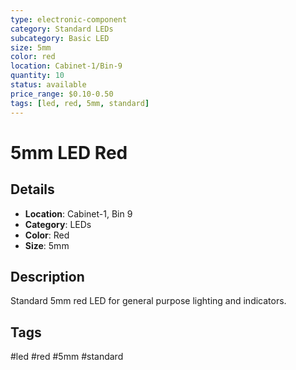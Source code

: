 ```yaml
---
type: electronic-component
category: Standard LEDs
subcategory: Basic LED
size: 5mm
color: red
location: Cabinet-1/Bin-9
quantity: 10
status: available
price_range: $0.10-0.50
tags: [led, red, 5mm, standard]
---
```


# 5mm LED Red

## Details

- **Location**: Cabinet-1, Bin 9
- **Category**: LEDs
- **Color**: Red
- **Size**: 5mm

## Description

Standard 5mm red LED for general purpose lighting and indicators.

## Tags

#led #red #5mm #standard
